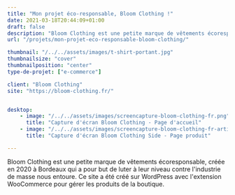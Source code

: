```yaml
---
title: "Mon projet éco-responsable, Bloom Clothing !"
date: 2021-03-18T20:44:09+01:00
draft: false
description: "Bloom Clothing est une petite marque de vêtements écoresponsable, créée en 2020 à Bordeaux qui a pour but de luter à leur niveau contre l'industrie de masse nous entoure."
url: "/projets/mon-projet-eco-responsable-bloom-clothing/"

thumbnail: "/../../assets/images/t-shirt-portant.jpg"
thumbnailsize: "cover"
thumbnailposition: "center"
type-de-projet: ["e-commerce"]

client: "Bloom Clothing"
site: "https://bloom-clothing.fr/"


desktop: 
    - image: "/../../assets/images/screencapture-bloom-clothing-fr.png"
      title: "Capture d'écran Bloom Clothing - Page d'accueil"
    - image: "/../../assets/images/screencapture-bloom-clothing-fr-article.png"
      title: "Capture d'écran Bloom Clothing Side - Page produit"

---
```

Bloom Clothing est une petite marque de vêtements écoresponsable, créée en 2020 à Bordeaux qui a pour but de luter à leur niveau contre l'industrie de masse nous entoure. Ce site a été créé sur WordPress avec l'extension WooCommerce pour gérer les produits de la boutique. 